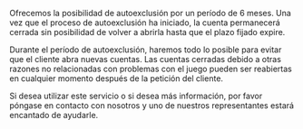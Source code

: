 Ofrecemos la posibilidad de autoexclusión por un período de 6 meses. Una vez que el proceso de autoexclusión ha iniciado, la cuenta permanecerá cerrada sin posibilidad de volver a abrirla hasta que el plazo fijado expire.

Durante el período de autoexclusión, haremos todo lo posible para evitar que el cliente abra nuevas cuentas. Las cuentas cerradas debido a otras razones no relacionadas con problemas con el juego pueden ser reabiertas en cualquier momento después de la petición del cliente.

Si desea utilizar este servicio o si desea más información, por favor póngase en contacto con nosotros y uno de nuestros representantes estará encantado de ayudarle.